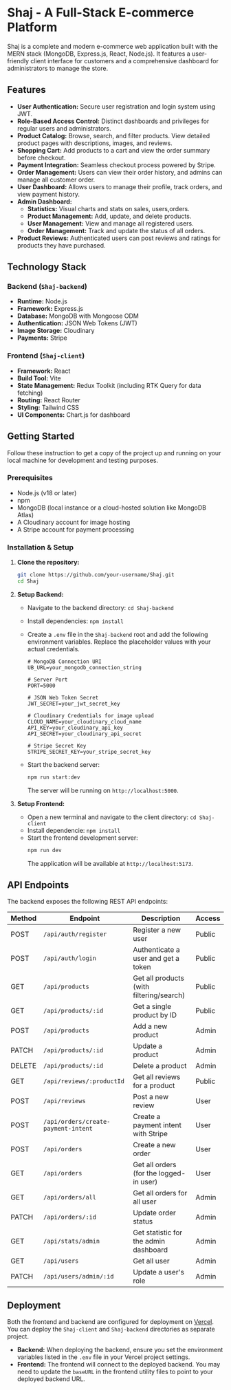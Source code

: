 # Shaj - A Full-Stack E-commerce Platform

Shaj is a complete and modern e-commerce web application built with the MERN stack (MongoDB, Express.js, React, Node.js). It features a user-friendly client interface for customers and a comprehensive dashboard for administrators to manage the store.

## Features

- **User Authentication:** Secure user registration and login system using JWT.
- **Role-Based Access Control:** Distinct dashboards and privileges for regular users and administrators.
- **Product Catalog:** Browse, search, and filter products. View detailed product pages with descriptions, images, and reviews.
- **Shopping Cart:** Add products to a cart and view the order summary before checkout.
- **Payment Integration:** Seamless checkout process powered by Stripe.
- **Order Management:** Users can view their order history, and admins can manage all customer order.
- **User Dashboard:** Allows users to manage their profile, track orders, and view payment history.
- **Admin Dashboard:**
  - **Statistics:** Visual charts and stats on sales, users,orders.
  - **Product Management:** Add, update, and delete products.
  - **User Management:** View and manage all registered users.
  - **Order Management:** Track and update the status of all orders.
- **Product Reviews:** Authenticated users can post reviews and ratings for products they have purchased.

## Technology Stack

### Backend (`Shaj-backend`)
- **Runtime:** Node.js
- **Framework:** Express.js
- **Database:** MongoDB with Mongoose ODM
- **Authentication:** JSON Web Tokens (JWT)
- **Image Storage:** Cloudinary
- **Payments:** Stripe

### Frontend (`Shaj-client`)
- **Framework:** React
- **Build Tool:** Vite
- **State Management:** Redux Toolkit (including RTK Query for data fetching)
- **Routing:** React Router
- **Styling:** Tailwind CSS
- **UI Components:** Chart.js for dashboard

## Getting Started

Follow these instruction to get a copy of the project up and running on your local machine for development and testing purposes.

### Prerequisites

- Node.js (v18 or later)
- npm
- MongoDB (local instance or a cloud-hosted solution like MongoDB Atlas)
- A Cloudinary account for image hosting
- A Stripe account for payment processing

### Installation & Setup

1.  **Clone the repository:**
    ```bash
    git clone https://github.com/your-username/Shaj.git
    cd Shaj
    ```

2.  **Setup Backend:**
    - Navigate to the backend directory: `cd Shaj-backend`
    - Install dependencies: `npm install`
    - Create a `.env` file in the `Shaj-backend` root and add the following environment variables. Replace the placeholder values with your actual credentials.

      ```env
      # MongoDB Connection URI
      UB_URL=your_mongodb_connection_string

      # Server Port
      PORT=5000

      # JSON Web Token Secret
      JWT_SECRET=your_jwt_secret_key

      # Cloudinary Credentials for image upload
      CLOUD_NAME=your_cloudinary_cloud_name
      API_KEY=your_cloudinary_api_key
      API_SECRET=your_cloudinary_api_secret

      # Stripe Secret Key
      STRIPE_SECRET_KEY=your_stripe_secret_key
      ```
    - Start the backend server:
      ```bash
      npm run start:dev
      ```
      The server will be running on `http://localhost:5000`.

3.  **Setup Frontend:**
    - Open a new terminal and navigate to the client directory: `cd Shaj-client`
    - Install dependencie: `npm install`
    - Start the frontend development server:
      ```bash
      npm run dev
      ```
      The application will be available at `http://localhost:5173`.

## API Endpoints

The backend exposes the following REST API endpoints:

| Method | Endpoint                  | Description                               | Access       |
|--------|---------------------------|-------------------------------------------|--------------|
| POST   | `/api/auth/register`      | Register a new user                       | Public       |
| POST   | `/api/auth/login`         | Authenticate a user and get a token       | Public       |
| GET    | `/api/products`           | Get all products (with filtering/search)  | Public       |
| GET    | `/api/products/:id`       | Get a single product by ID                | Public       |
| POST   | `/api/products`           | Add a new product                         | Admin        |
| PATCH  | `/api/products/:id`       | Update a product                          | Admin        |
| DELETE | `/api/products/:id`       | Delete a product                          | Admin        |
| GET    | `/api/reviews/:productId` | Get all reviews for a product             | Public       |
| POST   | `/api/reviews`            | Post a new review                         | User         |
| POST   | `/api/orders/create-payment-intent` | Create a payment intent with Stripe | User |
| POST   | `/api/orders`             | Create a new order                        | User         |
| GET    | `/api/orders`             | Get all orders (for the logged-in user)   | User         |
| GET    | `/api/orders/all`         | Get all orders for all user              | Admin        |
| PATCH  | `/api/orders/:id`         | Update order status                       | Admin        |
| GET    | `/api/stats/admin`        | Get statistic for the admin dashboard    | Admin        |
| GET    | `/api/users`              | Get all user                             | Admin        |
| PATCH  | `/api/users/admin/:id`    | Update a user's role                     | Admin        |

## Deployment

Both the frontend and backend are configured for deployment on [Vercel](https://vercel.com/). You can deploy the `Shaj-client` and `Shaj-backend` directories as separate project.

- **Backend:** When deploying the backend, ensure you set the environment variables listed in the `.env` file in your Vercel project settings.
- **Frontend:** The frontend will connect to the deployed backend. You may need to update the `baseURL` in the frontend utility files to point to your deployed backend URL.

